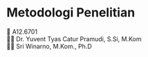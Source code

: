 # Metodologi Penelitian

👥 A12.6701  
👨‍🏫 Dr. Yuvent Tyas Catur Pramudi, S.Si, M.Kom  
👨‍🏫 Sri Winarno, M.Kom., Ph.D
